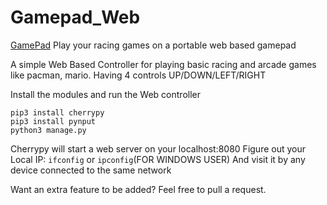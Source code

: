 # Gamepad_Web
[GamePad](http://pluspng.com/img-png/joystick-hd-png-joystick-png-file-512.png)
Play your racing games on a portable web based gamepad

A simple Web Based Controller for playing basic racing and arcade games like pacman, mario.
Having 4 controls UP/DOWN/LEFT/RIGHT

Install the modules
and run the Web controller
```
pip3 install cherrypy
pip3 install pynput
python3 manage.py
```
Cherrypy will start a web server on your localhost:8080
Figure out your Local IP:
```ifconfig``` or ```ipconfig```(FOR WINDOWS USER)
And visit it by any device connected to the same network

Want an extra feature to be added? Feel free to pull a request.
